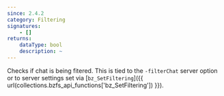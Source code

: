 ```yaml
---
since: 2.4.2
category: Filtering
signatures:
    - []
returns:
    dataType: bool
    description: ~
---
```


Checks if chat is being fitered. This is tied to the `-filterChat` server option or to server settings set via [`bz_SetFiltering`]({{ url(collections.bzfs_api_functions['bz_SetFiltering']) }}).
